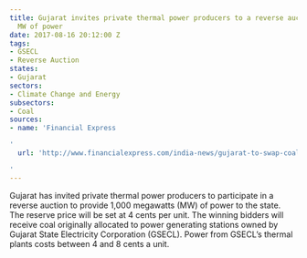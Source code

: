 ```yaml
---
title: Gujarat invites private thermal power producers to a reverse auction for 1,000
  MW of power
date: 2017-08-16 20:12:00 Z
tags:
- GSECL
- Reverse Auction
states:
- Gujarat
sectors:
- Climate Change and Energy
subsectors:
- Coal
sources:
- name: 'Financial Express

'
  url: 'http://www.financialexpress.com/india-news/gujarat-to-swap-coal-allocation-with-efficient-plants/798310/

'
---
```


Gujarat has invited private thermal power producers to participate in a reverse auction to provide 1,000 megawatts (MW) of power to the state. The reserve price will be set at 4 cents per unit. The winning bidders will receive coal originally allocated to power generating stations owned by Gujarat State Electricity Corporation (GSECL). Power from GSECL’s thermal plants costs between 4 and 8 cents a unit.
